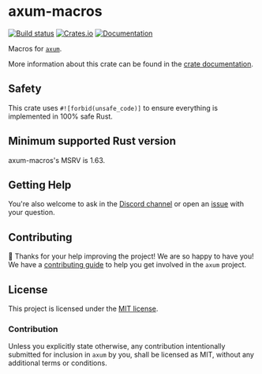 # axum-macros

[![Build status](https://github.com/tokio-rs/axum/actions/workflows/CI.yml/badge.svg?branch=main)](https://github.com/tokio-rs/axum-macros/actions/workflows/CI.yml)
[![Crates.io](https://img.shields.io/crates/v/axum-macros)](https://crates.io/crates/axum-macros)
[![Documentation](https://docs.rs/axum-macros/badge.svg)](https://docs.rs/axum-macros)

Macros for [`axum`].

More information about this crate can be found in the [crate documentation][docs].

## Safety

This crate uses `#![forbid(unsafe_code)]` to ensure everything is implemented in 100% safe Rust.

## Minimum supported Rust version

axum-macros's MSRV is 1.63.

## Getting Help

You're also welcome to ask in the [Discord channel][chat] or open an [issue]
with your question.

## Contributing

🎈 Thanks for your help improving the project! We are so happy to have
you! We have a [contributing guide][contributing] to help you get involved in the
`axum` project.

## License

This project is licensed under the [MIT license][license].

### Contribution

Unless you explicitly state otherwise, any contribution intentionally submitted
for inclusion in `axum` by you, shall be licensed as MIT, without any
additional terms or conditions.

[`axum`]: https://crates.io/crates/axum
[chat]: https://discord.gg/tokio
[contributing]: /CONTRIBUTING.md
[docs]: https://docs.rs/axum-macros
[license]: /axum-macros/LICENSE
[issue]: https://github.com/tokio-rs/axum/issues/new
